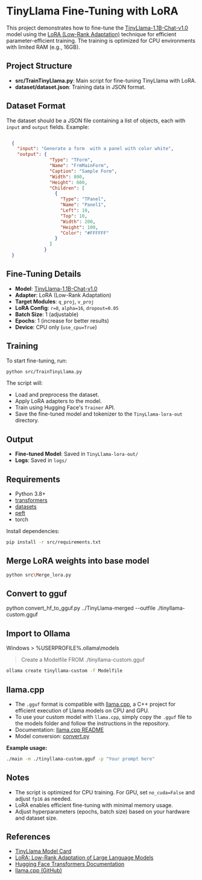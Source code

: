 # TinyLlama Fine-Tuning with LoRA

This project demonstrates how to fine-tune the [TinyLlama-1.1B-Chat-v1.0](https://huggingface.co/TinyLlama/TinyLlama-1.1B-Chat-v1.0)
model using the [LoRA (Low-Rank Adaptation)](https://arxiv.org/abs/2106.09685) technique for efficient parameter-efficient training. The training is optimized for CPU environments with limited RAM (e.g., 16GB).

## Project Structure

- **src/TrainTinyLlama.py**: Main script for fine-tuning TinyLlama with LoRA.
- **dataset/dataset.json**: Training data in JSON format.

## Dataset Format

The dataset should be a JSON file containing a list of objects, each with `input` and `output` fields. Example:

```json

  {
    "input": "Generate a form  with a panel with color white",
    "output": {
                "Type": "TForm",
                "Name": "FrmMainForm",
                "Caption": "Sample Form",
                "Width": 800,
                "Height": 600,
                "Children": [
                  {
                    "Type": "TPanel",
                    "Name": "Panel1",
                    "Left": 10,
                    "Top": 10,
                    "Width": 200,
                    "Height": 100,
                    "Color": "#FFFFFF"
                  }
                ]
              }
  }

```

## Fine-Tuning Details

- **Model**: [TinyLlama-1.1B-Chat-v1.0](https://huggingface.co/TinyLlama/TinyLlama-1.1B-Chat-v1.0)
- **Adapter**: LoRA (Low-Rank Adaptation)
- **Target Modules**: `q_proj`, `v_proj`
- **LoRA Config**: `r=8`, `alpha=16`, `dropout=0.05`
- **Batch Size**: 1 (adjustable)
- **Epochs**: 1 (increase for better results)
- **Device**: CPU only (`use_cpu=True`)

## Training

To start fine-tuning, run:

```sh
python src/TrainTinyLlama.py
```

The script will:

- Load and preprocess the dataset.
- Apply LoRA adapters to the model.
- Train using Hugging Face's `Trainer` API.
- Save the fine-tuned model and tokenizer to the `TinyLlama-lora-out` directory.

## Output

- **Fine-tuned Model**: Saved in `TinyLlama-lora-out/`
- **Logs**: Saved in `logs/`

## Requirements

- Python 3.8+
- [transformers](https://pypi.org/project/transformers/)
- [datasets](https://pypi.org/project/datasets/)
- [peft](https://pypi.org/project/peft/)
- torch

Install dependencies:

```sh
pip install -r src/requirements.txt
```

## Merge LoRA weights into base model

```sh
python src\Merge_lora.py
```

## Convert to gguf

python convert_hf_to_gguf.py ../TinyLlama-merged --outfile ./tinyllama-custom.gguf

## Import to Ollama

Windows > %USERPROFILE%\.ollama\models  

> Create a Modelfile
FROM ./tinyllama-custom.gguf

```sh
ollama create tinyllama-custom -f Modelfile
```

## llama.cpp

- The `.gguf` format is compatible with [llama.cpp](https://github.com/ggerganov/llama.cpp), a C++ project for efficient execution of Llama models on CPU and GPU.
- To use your custom model with `llama.cpp`, simply copy the `.gguf` file to the models folder and follow the instructions in the repository.
- Documentation: [llama.cpp README](https://github.com/ggerganov/llama.cpp#readme)
- Model conversion: [convert.py](https://github.com/ggerganov/llama.cpp/blob/master/convert.py)

**Example usage:**

```sh
./main -m ./tinyllama-custom.gguf -p "Your prompt here"
```

## Notes

- The script is optimized for CPU training. For GPU, set `no_cuda=False` and adjust `fp16` as needed.
- LoRA enables efficient fine-tuning with minimal memory usage.
- Adjust hyperparameters (epochs, batch size) based on your hardware and dataset size.

## References

- [TinyLlama Model Card](https://huggingface.co/TinyLlama/TinyLlama-1.1B-Chat-v1.0)
- [LoRA: Low-Rank Adaptation of Large Language Models](https://arxiv.org/abs/2106.09685)
- [Hugging Face Transformers Documentation](https://huggingface.co/docs/transformers/index)
- [llama.cpp (GitHub)](https://github.com/ggerganov/llama.cpp)
